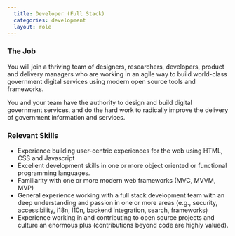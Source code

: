 ```yaml
---
  title: Developer (Full Stack)
  categories: development
  layout: role
---
```


### The Job

You will join a thriving team of designers, researchers, developers, product and delivery managers who are working in an agile way to build world-class government digital services using modern open source tools and frameworks.

You and your team have the authority to design and build digital government services, and do the hard work to radically improve the delivery of government information and services.

### Relevant Skills

- Experience building user-centric experiences for the web using HTML, CSS and Javascript
- Excellent development skills in one or more object oriented or functional programming languages.
- Familiarity with one or more modern web frameworks (MVC, MVVM, MVP)
- General experience working with a full stack development team with an deep understanding and passion in one or more areas (e.g., security, accessibility, i18n, l10n, backend integration, search, frameworks)
- Experience working in and contributing to open source projects and culture an enormous plus (contributions beyond code are highly valued).
